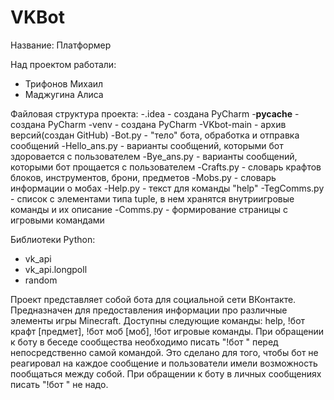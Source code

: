 # VKBot
Название: Платформер

Над проектом работали:
- Трифонов Михаил
- Маджугина Алиса

Файловая структура проекта:
-.idea - создана PyCharm
-__pycache__ - создана PyCharm
-venv - создана PyCharm
-VKbot-main - архив версий(создан GitHub)
-Bot.py - "тело" бота, обработка и отправка сообщений
-Hello_ans.py - варианты сообщений, которыми бот здоровается с пользователем
-Bye_ans.py - варианты сообщений, которыми бот прощается с пользователем
-Crafts.py - словарь крафтов блоков, инструментов, брони, предметов
-Mobs.py - словарь информации о мобах
-Help.py - текст для команды "help"
-TegComms.py - список с элементами типа tuple, в нем хранятся внутриигровые команды и их описание
-Comms.py - формирование страницы с игровыми командами

Библиотеки Python:
- vk_api
- vk_api.longpoll
- random

Проект представляет собой бота для социальной сети ВКонтакте.
Предназначен для предоставления информации про различные элементы игры Minecraft. Доступны следующие команды: help, !бот крафт [предмет], !бот моб [моб], !бот игровые команды.
При обращении к боту в беседе сообщества необходимо писать "!бот " перед непосредственно самой командой. Это сделано для того, чтобы бот не реагировал на каждое сообщение и пользователи имели возможность пообщаться между собой. При обращении к боту в личных сообщениях писать "!бот " не надо.
